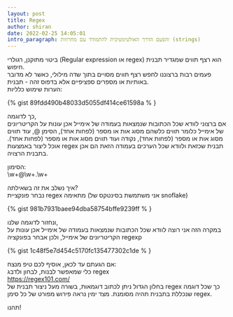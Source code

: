 ```yaml
---
layout: post
title: Regex
author: shiran
date: 2022-02-25 14:05:01
intro_paragraph: והפעם הדרך האולטימטיבית להתמודד עם מחרוזות (strings)
---
```

ביטוי מתוקנן, רגולרי (Regular expression או regex) 
הוא רצף תווים שמגדיר תבנית חיפוש.<br>
פעמים רבות ברצוננו לחפש רצף תווים מסויים בתוך שדה מילולי, כאשר לא מדובר באותיות או מספרים ספציפיים אלא בדפוס זהה - תבנית. <br>
הערות שימוש כלליות:<br>

{% gist 89fdd490b48033d5055df414ce61598a % }

כך לדוגמה, <br>
אם ברצוני לוודא שכל הכתובות שנמצאות בעמודה של אימייל אכן עונות על הקריטריונים של אימייל כלומר תווים כלשהם מסוג אות או מספר (לפחות אחד), הסימן @, עוד תווים מסוג אות או מספר (לפחות אחד), נקודה ועוד תווים מסוג אות או מספר (לפחות אחד). אוכל ליצור באמצעות regex תבנית שכזאת ולוודא שכל הערכים בעמודה הזאת הם אכן בתבנית הרצויה.

הסימון:<br>
\w+@\w+\.\w+

איך נשלב את זה בשאילתה?<br>
נבחר פונקציית regex מתאימה (אני משתמשת בסינטקס של snoflake)

{% gist 981b7931baee94dba58754bffe9239ff % }

ונחזור לדוגמה שלנו,<br>
במקרה הזה אני רוצה לוודא שכל הכתובות שנמצאות בעמודה של אימייל אכן עונות על הקריטריונים של אימייל, ולכן אבחר בפונקציה regexp

{% gist 1c48f5e7d454c5170fc135477302c1de % }

אם הגעתם עד לכאן, אוסיף לכם טיפ מנצח:<br>
כלי שמאפשר לבנות, לבחון ולדבג regex
<br>
https://regex101.com/ <br>
בחלון הגדול ניתן לכתוב דוגמאות, בשורה מעל ניצור תבנית של regex כך שכל דוגמה שנכללת בתבנית תהיה מסומנת.
מצד ימין נראה פירוש מפורט של כל  סימן regex.

תהנו!